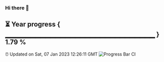 ### Hi there 👋
⏳ Year progress { ▁▁▁▁▁▁▁▁▁▁▁▁▁▁▁▁▁▁▁▁▁▁▁▁▁▁▁▁▁▁ } 1.79 %
---
⏰ Updated on Sat, 07 Jan 2023 12:26:11 GMT
![Progress Bar CI](https://github.com/liununu/liununu/workflows/Progress%20Bar%20CI/badge.svg)
